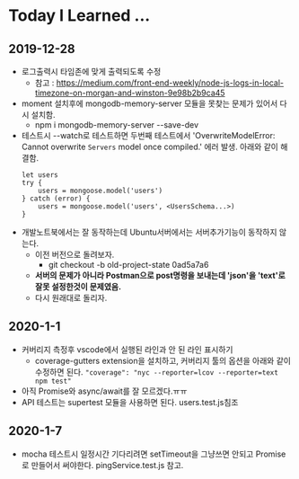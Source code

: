 # Today I Learned ...

## 2019-12-28 
* 로그출력시 타임존에 맞게 출력되도록 수정
    * 참고 : https://medium.com/front-end-weekly/node-js-logs-in-local-timezone-on-morgan-and-winston-9e98b2b9ca45
* moment 설치후에 mongodb-memory-server 모듈을 못찾는 문제가 있어서 다시 설치함.
    * npm i mongodb-memory-server --save-dev
* 테스트시 --watch로 테스트하면 두번째 테스트에서 'OverwriteModelError: Cannot overwrite `Servers` model once compiled.' 에러 발생. 아래와 같이 해결함. 
    ```
    let users
    try {
        users = mongoose.model('users')
    } catch (error) {
        users = mongoose.model('users', <UsersSchema...>)
    }
    ```
* 개발노트북에서는 잘 동작하는데 Ubuntu서버에서는 서버추가기능이 동작하지 않는다.
    * 이전 버전으로 돌려보자.
        * git checkout -b old-project-state 0ad5a7a6
    * __서버의 문제가 아니라 Postman으로 post명령을 보내는데 'json'을 'text'로 잘못 설정한것이 문제였음.__
    * 다시 원래대로 돌리자.

## 2020-1-1
* 커버리지 측정후 vscode에서 실행된 라인과 안 된 라인 표시하기
    * coverage-gutters extension을 설치하고, 커버리지 툴의 옵션을 아래와 같이 수정하면 된다.
    ``` "coverage": "nyc --reporter=lcov --reporter=text npm test" ```
* 아직 Promise와 async/await를 잘 모르겠다.ㅠㅠ
* API 테스트는 supertest 모듈을 사용하면 된다. users.test.js침조

## 2020-1-7
* mocha 테스트시 일정시간 기다리려면 setTimeout을 그냥쓰면 안되고 Promise로 만들어서 써야한다. pingService.test.js 참고.
